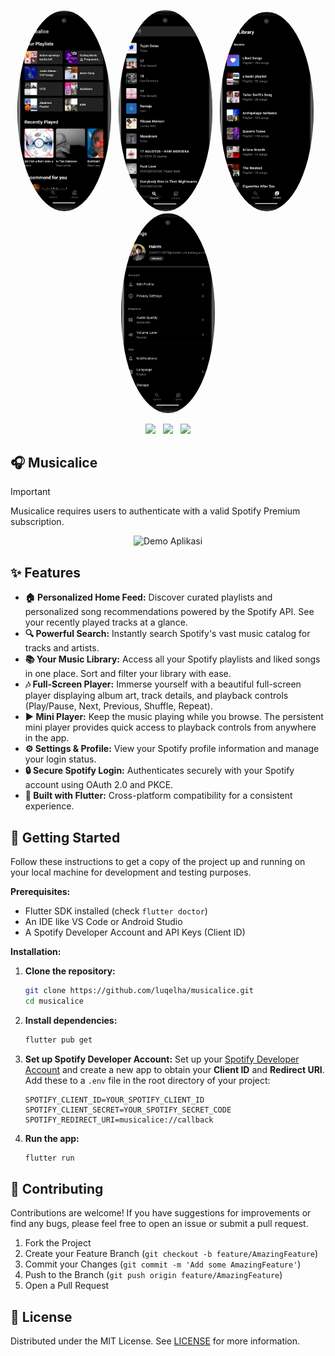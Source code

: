 <p align="center">
  <img src="https://raw.githubusercontent.com/luqelha/musicalice/main/images/musicalice.png" 
       alt="My Photo" 
       width="150" 
       style="border-radius:50%;"/>
       &nbsp;
  <img src="https://raw.githubusercontent.com/luqelha/musicalice/main/images/searchpage.png" 
       alt="My Photo" 
       width="150" 
       style="border-radius:50%;"/>
       &nbsp;
  <img src="https://raw.githubusercontent.com/luqelha/musicalice/main/images/librarypage.png" 
       alt="My Photo" 
       width="150" 
       style="border-radius:50%;"/>
       &nbsp;
  <img src="https://raw.githubusercontent.com/luqelha/musicalice/main/images/settingspage.png" 
       alt="My Photo" 
       width="150" 
       style="border-radius:50%;"/>
</p>

<p align="center">
  <a href="https://www.spotify.com/" style="text-decoration:none;"><img src="https://img.shields.io/badge/Spotify-1ED760?style=for-the-badge&logo=spotify&logoColor=white"/></a>
  &nbsp;
  <a href="https://flutter.dev/" style="text-decoration:none;"><img src="https://img.shields.io/badge/Flutter-02569B?style=for-the-badge&logo=flutter&logoColor=white"/></a>
  &nbsp;
  <a href="https://dart.dev/" style="text-decoration:none;"><img src="https://img.shields.io/badge/Dart-0175C2?style=for-the-badge&logo=dart&logoColor=white"/></a>
</p>

## 🎧 Musicalice

> [!IMPORTANT]
> Musicalice requires users to authenticate with a valid Spotify Premium subscription.

<p align="center">
  <img src="https://raw.githubusercontent.com/luqelha/musicalice/main/images/demo.gif" alt="Demo Aplikasi" width="200"/>
</p>

## ✨ Features

- **🏠 Personalized Home Feed:** Discover curated playlists and personalized song recommendations powered by the Spotify API. See your recently played tracks at a glance.
- **🔍 Powerful Search:** Instantly search Spotify's vast music catalog for tracks and artists.
- **📚 Your Music Library:** Access all your Spotify playlists and liked songs in one place. Sort and filter your library with ease.
- **🎶 Full-Screen Player:** Immerse yourself with a beautiful full-screen player displaying album art, track details, and playback controls (Play/Pause, Next, Previous, Shuffle, Repeat).
- **▶️ Mini Player:** Keep the music playing while you browse. The persistent mini player provides quick access to playback controls from anywhere in the app.
- **⚙️ Settings & Profile:** View your Spotify profile information and manage your login status.
- **🔒 Secure Spotify Login:** Authenticates securely with your Spotify account using OAuth 2.0 and PKCE.
- **📱 Built with Flutter:** Cross-platform compatibility for a consistent experience.

## 🚀 Getting Started

Follow these instructions to get a copy of the project up and running on your local machine for development and testing purposes.

**Prerequisites:**

- Flutter SDK installed (check `flutter doctor`)
- An IDE like VS Code or Android Studio
- A Spotify Developer Account and API Keys (Client ID)

**Installation:**

1.  **Clone the repository:**
    ```bash
    git clone https://github.com/luqelha/musicalice.git
    cd musicalice
    ```
2.  **Install dependencies:**
    ```bash
    flutter pub get
    ```
3.  **Set up Spotify Developer Account:**
    Set up your [Spotify Developer Account](https://developer.spotify.com/dashboard) and create a new app to obtain your **Client ID** and **Redirect URI**.  
    Add these to a `.env` file in the root directory of your project:

    ```env
    SPOTIFY_CLIENT_ID=YOUR_SPOTIFY_CLIENT_ID
    SPOTIFY_CLIENT_SECRET=YOUR_SPOTIFY_SECRET_CODE
    SPOTIFY_REDIRECT_URI=musicalice://callback
    ```

4.  **Run the app:**
    ```bash
    flutter run
    ```

## 🤝 Contributing

Contributions are welcome! If you have suggestions for improvements or find any bugs, please feel free to open an issue or submit a pull request.

1.  Fork the Project
2.  Create your Feature Branch (`git checkout -b feature/AmazingFeature`)
3.  Commit your Changes (`git commit -m 'Add some AmazingFeature'`)
4.  Push to the Branch (`git push origin feature/AmazingFeature`)
5.  Open a Pull Request

## 📜 License

Distributed under the MIT License. See [LICENSE](https://github.com/luqelha/musicalice/tree/main?tab=MIT-1-ov-file) for more information.
